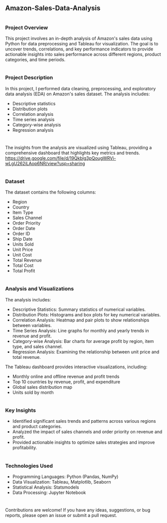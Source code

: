 ## Amazon-Sales-Data-Analysis
#
### Project Overview
This project involves an in-depth analysis of Amazon's sales data using Python for data preprocessing and Tableau for visualization. The goal is to uncover trends, correlations, and key performance indicators to provide actionable insights into sales performance across different regions, product categories, and time periods.
#
### Project Description
In this project, I performed data cleaning, preprocessing, and exploratory data analysis (EDA) on Amazon's sales dataset. The analysis includes:

- Descriptive statistics  
- Distribution plots  
- Correlation analysis  
- Time series analysis  
- Category-wise analysis  
- Regression analysis  
#

The insights from the analysis are visualized using Tableau, providing a comprehensive dashboard that highlights key metrics and trends.
https://drive.google.com/file/d/19Qkblg3pQougWRVi-wLgU262iLAop6NR/view?usp=sharing  
#
  
### Dataset
The dataset contains the following columns:

- Region  
- Country  
- Item Type  
- Sales Channel  
- Order Priority  
- Order Date  
- Order ID  
- Ship Date  
- Units Sold  
- Unit Price  
- Unit Cost  
- Total Revenue  
- Total Cost  
- Total Profit
#

### Analysis and Visualizations
The analysis includes:

- Descriptive Statistics: Summary statistics of numerical variables.  
- Distribution Plots: Histograms and box plots for key numerical variables.  
- Correlation Analysis: Heatmap and pair plots to show relationships between variables.  
- Time Series Analysis: Line graphs for monthly and yearly trends in revenue and profit.  
- Category-wise Analysis: Bar charts for average profit by region, item type, and sales channel.  
- Regression Analysis: Examining the relationship between unit price and total revenue.  

The Tableau dashboard provides interactive visualizations, including:

- Monthly online and offline revenue and profit trends
- Top 10 countries by revenue, profit, and expenditure
- Global sales distribution map
- Units sold by month
#

### Key Insights
- Identified significant sales trends and patterns across various regions and product categories.  
- Analyzed the impact of sales channels and order priority on revenue and profit.
- Provided actionable insights to optimize sales strategies and improve profitability.
#

### Technologies Used
- Programming Languages: Python (Pandas, NumPy)
- Data Visualization: Tableau, Matplotlib, Seaborn
- Statistical Analysis: Statsmodels
- Data Processing: Jupyter Notebook
#
#

Contributions are welcome! If you have any ideas, suggestions, or bug reports, please open an issue or submit a pull request.
